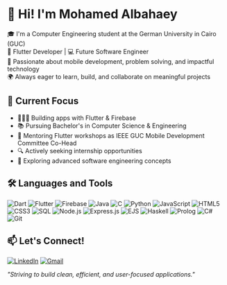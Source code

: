 # 👋 Hi! I'm Mohamed Albahaey

🎓 I'm a Computer Engineering student at the German University in Cairo (GUC)  
📱 Flutter Developer | 💻 Future Software Engineer  
🚀 Passionate about mobile development, problem solving, and impactful technology  
🌍 Always eager to learn, build, and collaborate on meaningful projects


## 🎯 Current Focus

- 👨🏻‍💻 Building apps with Flutter & Firebase
- 📚 Pursuing Bachelor's in Computer Science & Engineering
- 🤝 Mentoring Flutter workshops as IEEE GUC Mobile Development Committee Co-Head
- 🔍 Actively seeking internship opportunities
- 🌱 Exploring advanced software engineering concepts


## 🛠️ Languages and Tools

![Dart](https://img.shields.io/badge/-Dart-0175C2?style=for-the-badge&logo=dart&logoColor=white)
![Flutter](https://img.shields.io/badge/-Flutter-02569B?style=for-the-badge&logo=flutter&logoColor=white)
![Firebase](https://img.shields.io/badge/-Firebase-FFCA28?style=for-the-badge&logo=firebase&logoColor=black)
![Java](https://img.shields.io/badge/-Java-007396?style=for-the-badge&logo=java&logoColor=white)
![C](https://img.shields.io/badge/-C-A8B9CC?style=for-the-badge&logo=c&logoColor=white)
![Python](https://img.shields.io/badge/-Python-3776AB?style=for-the-badge&logo=python&logoColor=white)
![JavaScript](https://img.shields.io/badge/-JavaScript-F7DF1E?style=for-the-badge&logo=javascript&logoColor=black)
![HTML5](https://img.shields.io/badge/-HTML5-E34F26?style=for-the-badge&logo=html5&logoColor=white)
![CSS3](https://img.shields.io/badge/-CSS3-1572B6?style=for-the-badge&logo=css3&logoColor=white)
![SQL](https://img.shields.io/badge/-SQL-4479A1?style=for-the-badge&logo=postgresql&logoColor=white)
![Node.js](https://img.shields.io/badge/-Node.js-339933?style=for-the-badge&logo=nodedotjs&logoColor=white)
![Express.js](https://img.shields.io/badge/-Express.js-000000?style=for-the-badge&logo=express&logoColor=white)
![EJS](https://img.shields.io/badge/-EJS-323330?style=for-the-badge&logo=ejs&logoColor=white)
![Haskell](https://img.shields.io/badge/-Haskell-5D4F85?style=for-the-badge&logo=haskell&logoColor=white)
![Prolog](https://img.shields.io/badge/-Prolog-E61F44?style=for-the-badge&logo=prolog&logoColor=white)
![C#](https://img.shields.io/badge/-C%23-239120?style=for-the-badge&logo=c-sharp&logoColor=white)
![Git](https://img.shields.io/badge/-Git-F05032?style=for-the-badge&logo=git&logoColor=white)


## 📫 Let's Connect!

[![LinkedIn](https://img.shields.io/badge/-LinkedIn-0A66C2?style=for-the-badge&logo=linkedin&logoColor=white)](https://www.linkedin.com/in/mohamedalbahaey/)
[![Gmail](https://img.shields.io/badge/-Gmail-D14836?style=for-the-badge&logo=gmail&logoColor=white)](mailto:mohamedalbahaey@gmail.com)


_"Striving to build clean, efficient, and user-focused applications."_
